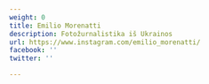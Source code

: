 ```yaml
---
weight: 0
title: Emilio Morenatti
description: Fotožurnalistika iš Ukrainos
url: https://www.instagram.com/emilio_morenatti/
facebook: ''
twitter: ''

---
```

